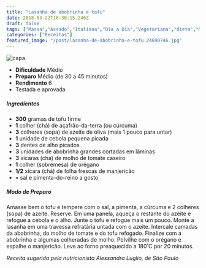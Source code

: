 ```yaml
---
title: "Lasanha de abobrinha e tofu"
date: 2018-03-22T18:30:15.246Z
draft: false
tags: ["Massa","Assado","Italiana","Dia a Dia","Vegetariana","dieta","Massa","Receitas","vegetariana"]
categories: ["Receitas"]
featured_image: "/post/lasanha-de-abobrinha-e-tofu.24690746.jpg"
---
```


![capa](/post/lasanha-de-abobrinha-e-tofu.24690746.jpg)

*   **Dificuldade** Médio
*   **Preparo** Médio (de 30 a 45 minutos)
*   **Rendimento** 6
*   Testada e aprovada
    

##### Ingredientes

*   **300** gramas de tofu firme
*   **1** colher (chá) de açafrão-da-terra (ou cúrcuma)
*   **3** colheres (sopa) de azeite de oliva (mais 1 pouco para untar)
*   **1** unidade de cebola pequena picada
*   **3** dentes de alho picados
*   **3** unidades de abobrinha grandes cortadas em lâminas
*   **3** xícaras (chá) de molho de tomate caseiro
*   **1** colher (sobremesa) de orégano
*   **1/2** xícara (chá) de folha frescas de manjericão
*   • sal e pimenta-do-reino a gosto

##### Modo de Preparo

Amasse bem o tofu e tempere com o sal, a pimenta, a cúrcuma e 2 colheres (sopa) de azeite. Reserve. Em uma panela, aqueça o restante do azeite e refogue a cebola e o alho. Junte o tofu e refogue mais um pouco. Monte a lasanha em uma travessa refratária untada com o azeite. Intercale camadas da abobrinha, do molho de tomate e do tofu refogado. Finalize com a abobrinha e algumas colheradas de molho. Polvilhe com o orégano e espalhe o manjericão. Leve ao forno preaquecido a 180˚C por 20 minutos.

_Receita sugerida pela nutricionista Alessandra Luglio, de São Paulo_
